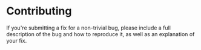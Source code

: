 # Contributing

If you're submitting a fix for a non-trivial bug, please include a full
description of the bug and how to reproduce it, as well as an explanation of
your fix.
